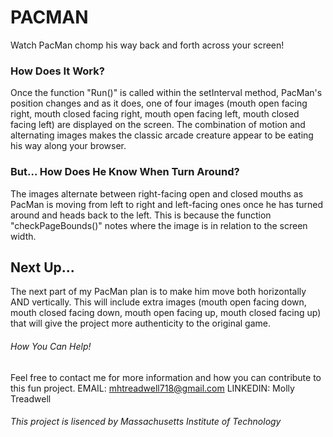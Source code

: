 # PACMAN

Watch PacMan chomp his way back and forth across your screen! 

### How Does It Work?

Once the function "Run()" is called within the setInterval method, PacMan's position changes and as it does, one of four images (mouth open facing right, mouth closed facing right, mouth open facing left, mouth closed facing left) are displayed on the screen. The combination of motion and alternating images makes the classic arcade creature appear to be eating his way along your browser.

### But... How Does He Know When Turn Around?

The images alternate between right-facing open and closed mouths as PacMan is moving from left to right and left-facing ones once he has turned around and heads back to the left. This is because the function "checkPageBounds()" notes where the image is in relation to the screen width. 

## Next Up...

The next part of my PacMan plan is to make him move both horizontally AND vertically. This will include extra images (mouth open facing down, mouth closed facing down, mouth open facing up, mouth closed facing up) that will give the project more authenticity to the original game.

###### How You Can Help!

Feel free to contact me for more information and how you can contribute to this fun project.
EMAIL: mhtreadwell718@gmail.com
LINKEDIN: Molly Treadwell

###### This project is lisenced by Massachusetts Institute of Technology 
